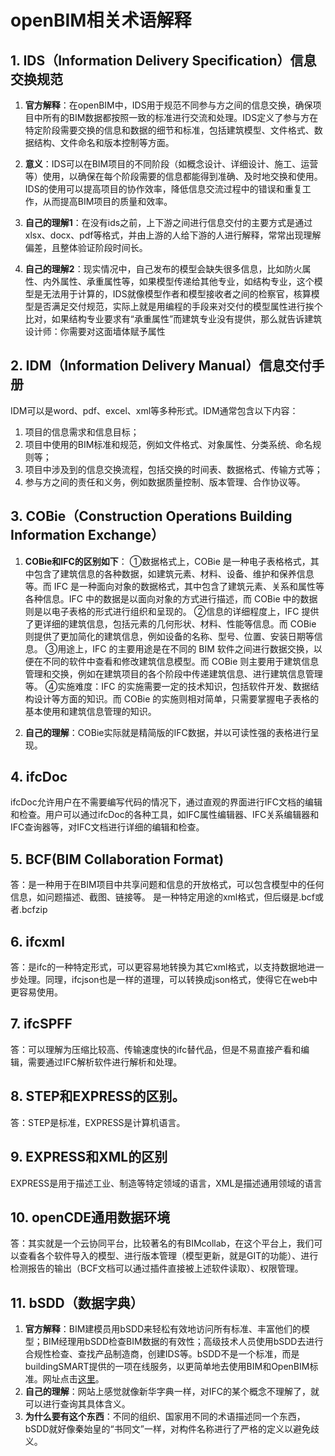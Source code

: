 
# openBIM相关术语解释
## 1. IDS（Information Delivery Specification）信息交换规范
1. **官方解释**：在openBIM中，IDS用于规范不同参与方之间的信息交换，确保项目中所有的BIM数据都按照一致的标准进行交流和处理。IDS定义了参与方在特定阶段需要交换的信息和数据的细节和标准，包括建筑模型、文件格式、数据结构、文件命名和版本控制等方面。

2. **意义**：IDS可以在BIM项目的不同阶段（如概念设计、详细设计、施工、运营等）使用，以确保在每个阶段需要的信息都能得到准确、及时地交换和使用。IDS的使用可以提高项目的协作效率，降低信息交流过程中的错误和重复工作，从而提高BIM项目的质量和效率。
   
3. **自己的理解1**：在没有ids之前，上下游之间进行信息交付的主要方式是通过xlsx、docx、pdf等格式，并由上游的人给下游的人进行解释，常常出现理解偏差，且整体验证阶段时间长。
   
4. **自己的理解2**：现实情况中，自己发布的模型会缺失很多信息，比如防火属性、内外属性、承重属性等，如果模型传递给其他专业，如结构专业，这个模型是无法用于计算的，IDS就像模型作者和模型接收者之间的检察官，核算模型是否满足交付规范，实际上就是用编程的手段来对交付的模型属性进行挨个比对，如果结构专业要求有“承重属性”而建筑专业没有提供，那么就告诉建筑设计师：你需要对这面墙体赋予属性

## 2. IDM（Information Delivery Manual）信息交付手册
IDM可以是word、pdf、excel、xml等多种形式。IDM通常包含以下内容：
1. 项目的信息需求和信息目标；
2. 项目中使用的BIM标准和规范，例如文件格式、对象属性、分类系统、命名规则等；
3. 项目中涉及到的信息交换流程，包括交换的时间表、数据格式、传输方式等；
4. 参与方之间的责任和义务，例如数据质量控制、版本管理、合作协议等。

## 3. COBie（Construction Operations Building Information Exchange）
1. **COBie和IFC的区别如下**：
①数据格式上，COBie 是一种电子表格格式，其中包含了建筑信息的各种数据，如建筑元素、材料、设备、维护和保养信息等。而 IFC 是一种面向对象的数据格式，其中包含了建筑元素、关系和属性等各种信息。IFC 中的数据是以面向对象的方式进行描述，而 COBie 中的数据则是以电子表格的形式进行组织和呈现的。
②信息的详细程度上，IFC 提供了更详细的建筑信息，包括元素的几何形状、材料、性能等信息。而 COBie 则提供了更加简化的建筑信息，例如设备的名称、型号、位置、安装日期等信息。
③用途上，IFC 的主要用途是在不同的 BIM 软件之间进行数据交换，以便在不同的软件中查看和修改建筑信息模型。而 COBie 则主要用于建筑信息管理和交换，例如在建筑项目的各个阶段中传递建筑信息、进行建筑信息管理等。
④实施难度：IFC 的实施需要一定的技术知识，包括软件开发、数据结构设计等方面的知识。而 COBie 的实施则相对简单，只需要掌握电子表格的基本使用和建筑信息管理的知识。

2. **自己的理解**：COBie实际就是精简版的IFC数据，并以可读性强的表格进行呈现。


## 4. ifcDoc

ifcDoc允许用户在不需要编写代码的情况下，通过直观的界面进行IFC文档的编辑和检查。用户可以通过ifcDoc的各种工具，如IFC属性编辑器、IFC关系编辑器和IFC查询器等，对IFC文档进行详细的编辑和检查。


## 5. BCF(BIM Collaboration Format)
答：是一种用于在BIM项目中共享问题和信息的开放格式，可以包含模型中的任何信息，如问题描述、截图、链接等。
是一种特定用途的xml格式，但后缀是.bcf或者.bcfzip


## 6. ifcxml
答：是ifc的一种特定形式，可以更容易地转换为其它xml格式，以支持数据地进一步处理。同理，ifcjson也是一样的道理，可以转换成json格式，使得它在web中更容易使用。

## 7. ifcSPFF
答：可以理解为压缩比较高、传输速度快的ifc替代品，但是不易直接产看和编辑，需要通过IFC解析软件进行解析和处理。

## 8. STEP和EXPRESS的区别。
答：STEP是标准，EXPRESS是计算机语言。
## 9. EXPRESS和XML的区别
EXPRESS是用于描述工业、制造等特定领域的语言，XML是描述通用领域的语言
## 10. openCDE通用数据环境
答：其实就是一个云协同平台，比较著名的有BIMcollab，在这个平台上，我们可以查看各个软件导入的模型、进行版本管理（模型更新，就是GIT的功能）、进行检测报告的输出（BCF文档可以通过插件直接被上述软件读取）、权限管理。

## 11. bSDD（数据字典）
1. **官方解释**：BIM建模员用bSDD来轻松有效地访问所有标准、丰富他们的模型；BIM经理用bSDD检查BIM数据的有效性；高级技术人员使用bSDD去进行合规性检查、查找产品制造商，创建IDS等。bSDD不是一个标准，而是buildingSMART提供的一项在线服务，以更简单地去使用BIM和OpenBIM标准。网址点击[这里](https://search.bsdd.buildingsmart.org/)。
2. **自己的理解**：网站上感觉就像新华字典一样，对IFC的某个概念不理解了，就可以进行查询其具体含义。
3. **为什么要有这个东西**：不同的组织、国家用不同的术语描述同一个东西，bSDD就好像秦始皇的“书同文”一样，对构件名称进行了严格的定义以避免歧义。
